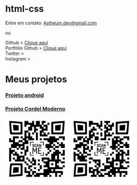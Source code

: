 # html-css

Entre em contato:
Astheum.dev@gmail.com

ou

Github > <a href="https://github.com/Astheum" target="_blank"> Clique aqui </a>
<br>
Portfólio Github > <a href="https://astheum.github.io/html-css/" target="_blank"> Clique aqui </a>
<br>
Twitter >
<br>
Instagram >


<h1> Meus projetos </h1>
<div colums="2">
    <h3 display="inline-block"><a href="https://astheum.github.io/projeto-android/" target="_blank">Projeto android</a></h3>
    <h3 display="inline-block"><a href="https://astheum.github.io/projeto-cordel-moderno/" target="_blank">Projeto Cordel Moderno</a></h3>
</div>

<img src="QRandroid.png" width="200" height="200"/> <img src="QRcordel-moderno.png" width="200" height="200" />